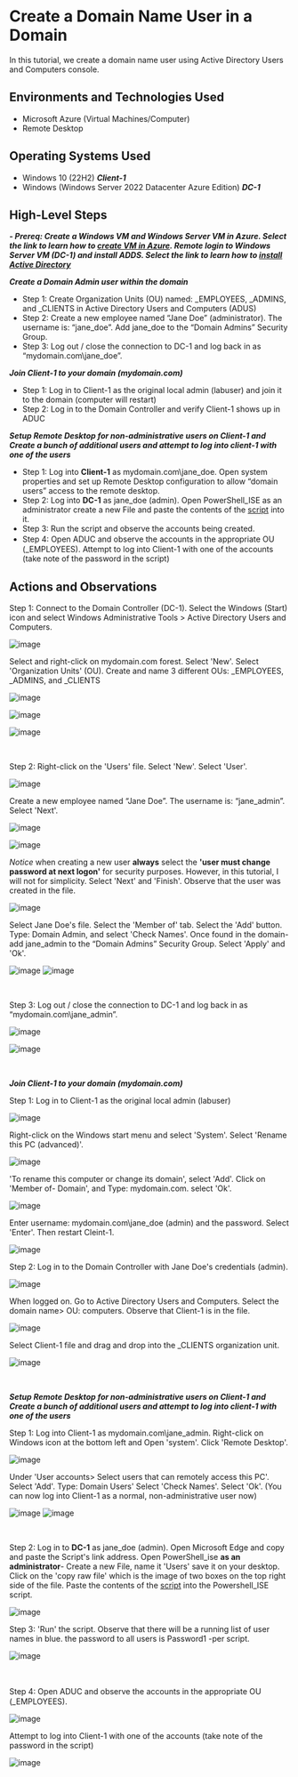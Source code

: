 <h1> Create a Domain Name User in a Domain </h1>
In this tutorial, we create a domain name user using Active Directory Users and Computers console. <br />


<h2>Environments and Technologies Used</h2>

- Microsoft Azure (Virtual Machines/Computer)
- Remote Desktop

<h2>Operating Systems Used </h2>

- Windows 10 (22H2) ***Client-1***
- Windows (Windows Server 2022 Datacenter Azure Edition) ***DC-1***

<h2>High-Level Steps</h2>

 ***- Prereq: Create a Windows VM and Windows Server VM in Azure. Select the link to learn how to [create VM in Azure](https://github.com/joann-camacho/create-windows-virtual-machine). Remote login to Windows Server VM (DC-1) and install ADDS. Select the link to learn how to [install Active Directory](https://github.com/joann-camacho/install-active-directory)*** 

***Create a Domain Admin user within the domain***
  
- Step 1: Create Organization Units (OU) named: _EMPLOYEES, _ADMINS, and _CLIENTS in Active Directory Users and Computers (ADUS) 
- Step 2: Create a new employee named “Jane Doe” (administrator). The username is: “jane_doe”. Add jane_doe to the “Domain Admins” Security Group.
- Step 3: Log out / close the connection to DC-1 and log back in as “mydomain.com\jane_doe”.

 ***Join Client-1 to your domain (mydomain.com)***

- Step 1: Log in to Client-1 as the original local admin (labuser) and join it to the domain (computer will restart)
- Step 2: Log in to the Domain Controller and verify Client-1 shows up in ADUC


***Setup Remote Desktop for non-administrative users on Client-1 and Create a bunch of additional users and attempt to log into client-1 with one of the users***

- Step 1: Log into **Client-1** as mydomain.com\jane_doe. Open system properties and set up Remote Desktop configuration to allow “domain users” access to the remote desktop.
- Step 2: Log into **DC-1** as jane_doe (admin). Open PowerShell_ISE as an administrator create a new File and paste the contents of the [script](https://github.com/joshmadakor1/AD_PS/blob/master/Generate-Names-Create-Users.ps1) into it.
- Step 3: Run the script and observe the accounts being created.
- Step 4: Open ADUC and observe the accounts in the appropriate OU　(_EMPLOYEES). Attempt to log into Client-1 with one of the accounts (take note of the password in the script)



<h2>Actions and Observations</h2>

<p>
Step 1: Connect to the Domain Controller (DC-1). Select the Windows (Start) icon and select Windows Administrative Tools > Active Directory Users and Computers.
  
 ![image](https://github.com/user-attachments/assets/5b058ff6-a43e-4b7f-8e7c-a9b0cb30442b)

</p>
 Select and right-click on mydomain.com forest. Select 'New'. Select 'Organization Units' (OU). Create and name 3 different OUs: _EMPLOYEES, _ADMINS, and _CLIENTS
 
![image](https://github.com/user-attachments/assets/648b0515-1d94-4b4d-8c5e-b86a01e63f9d)
</p>

![image](https://github.com/user-attachments/assets/cdce1236-72b3-42d5-b863-28e331c68e89)
</p>

![image](https://github.com/user-attachments/assets/2fd5be47-74f6-4367-90a2-c926e7d009b1)

</p>

<br />

<p>
Step 2: Right-click on the 'Users' file. Select 'New'. Select 'User'.

![image](https://github.com/user-attachments/assets/fac8f07d-dffd-4b93-821e-63cc7d85bd6f)

</p>

Create a new employee named “Jane Doe”. The username is: “jane_admin”. Select 'Next'.
  
![image](https://github.com/user-attachments/assets/025091aa-c176-4690-befc-bc67311c8c52)

![image](https://github.com/user-attachments/assets/9ecd1a61-3da8-4fec-9b08-96d05e54b145)

*Notice* when creating a new user **always** select the **'user must change password at next logon'** for security purposes. However, in this tutorial, I will not for simplicity. Select 'Next' and 'Finish'. Observe that the user was created in the file.
</p>

![image](https://github.com/user-attachments/assets/c18c157f-5ad4-437c-831a-fb6e5a8bae97)

</p>

Select Jane Doe's file. Select the 'Member of' tab. Select the 'Add' button. Type: Domain Admin, and select 'Check Names'. Once found in the domain- add jane_admin to the “Domain Admins” Security Group. Select 'Apply' and 'Ok'.

![image](https://github.com/user-attachments/assets/42228f98-57da-496d-b892-2ca978c132d5)
![image](https://github.com/user-attachments/assets/faaed4bb-6cba-4034-88df-e6afbc38682f)

<br />

<p>
Step 3: Log out / close the connection to DC-1 and log back in as “mydomain.com\jane_admin”.
  
</p>
<p>
  
![image](https://github.com/user-attachments/assets/fc61b3dc-49be-4a86-aba4-cc0dba7f05c1)
  
![image](https://github.com/user-attachments/assets/0b09322a-d4ab-43a0-b4c1-ab204156f4fb)
  
</p>
<br />

 ***Join Client-1 to your domain (mydomain.com)***

 <p>
Step 1: Log in to Client-1 as the original local admin (labuser) 
<p>
  
![image](https://github.com/user-attachments/assets/d5b1b849-da97-4347-9c6b-246288338ee2)

<p>
Right-click on the Windows start menu and select 'System'. Select 'Rename this PC (advanced)'. 
<p>

![image](https://github.com/user-attachments/assets/9db5db32-bda3-4170-80df-f1555dfc0cf1)
<p>
'To rename this computer or change its domain', select 'Add'. Click on 'Member of- Domain', and Type: mydomain.com. select 'Ok'. 
</p>

![image](https://github.com/user-attachments/assets/2fd32726-44a8-46c8-b2a1-f311bbb6389d)

Enter username: mydomain.com\jane_doe (admin) and the password. Select 'Enter'. Then restart Cleint-1. 
<p>

 ![image](https://github.com/user-attachments/assets/10ca013c-d4ac-459f-b479-5c74c7dcc8e4)
 
</p>
</p>

Step 2: Log in to the Domain Controller with Jane Doe's credentials (admin).

![image](https://github.com/user-attachments/assets/130f4403-ea7c-4f00-bc51-ccf736c7ec9c)
 <p>
   When logged on. Go to Active Directory Users and Computers. Select the domain name> OU: computers. Observe that Client-1 is in the file.
 </p>
 
![image](https://github.com/user-attachments/assets/71747a57-25cc-485a-9884-fe6db733e827)

Select Client-1 file and drag and drop into the _CLIENTS organization unit.

![image](https://github.com/user-attachments/assets/208d757b-4925-4890-b338-df7544a5874c)

</p>
<br />     
      
***Setup Remote Desktop for non-administrative users on Client-1 and Create a bunch of additional users and attempt to log into client-1 with one of the users***

<p>
Step 1: Log into Client-1 as mydomain.com\jane_admin. Right-click on Windows icon at the bottom left and Open 'system'. Click 'Remote Desktop'.

![image](https://github.com/user-attachments/assets/c003a532-ec78-4965-aeba-c7bcac0d6ce3)

<p>
  
Under 'User accounts> Select users that can remotely access this PC'. Select 'Add'. Type: Domain Users' Select 'Check Names'. Select 'Ok'. 
(You can now log into Client-1 as a normal, non-administrative user now)

![image](https://github.com/user-attachments/assets/bb3da690-1e0a-443b-9eb7-53b6c6413191)
![image](https://github.com/user-attachments/assets/fc4fa469-e684-470a-bf27-f1fb4e24b654)

</p>
<p>

<br />

<p>

Step 2: Log in to **DC-1** as jane_doe (admin). Open Microsoft Edge and copy and paste the Script's link address. Open PowerShell_ise **as an administrator**- Create a new File, name it 'Users' save it on your desktop. Click on the 'copy raw file' which is the image of two boxes on the top right side of the file. Paste the contents of the [script](https://github.com/joshmadakor1/AD_PS/blob/master/Generate-Names-Create-Users.ps1) into the Powershell_ISE script. 

</p>
<p>
 
![image](https://github.com/user-attachments/assets/9f7c0a54-8a30-4205-9349-6e073bc4730d)
  
</p>
Step 3: 'Run' the script. Observe that there will be a running list of user names in blue. the password to all users is Password1 -per script.

![image](https://github.com/user-attachments/assets/336ebd2e-596c-4537-bbc4-67306ea16954)


<br />

Step 4: Open ADUC and observe the accounts in the appropriate OU　(_EMPLOYEES). 
<p>
 
![image](https://github.com/user-attachments/assets/24d032c9-2189-451f-9d18-ef3b49efa317)


Attempt to log into Client-1 with one of the accounts (take note of the password in the script)
</p>

![image](https://github.com/user-attachments/assets/c6ff20a2-1453-47d6-970f-b6004174c098)

<br />
